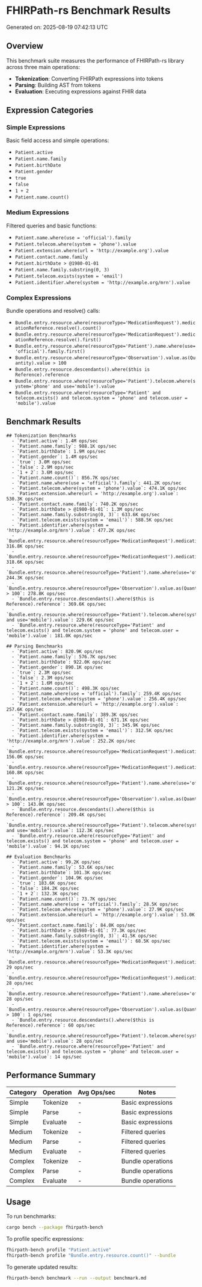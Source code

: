 # FHIRPath-rs Benchmark Results

Generated on: 2025-08-19 07:42:13 UTC

## Overview

This benchmark suite measures the performance of FHIRPath-rs library across three main operations:
- **Tokenization**: Converting FHIRPath expressions into tokens
- **Parsing**: Building AST from tokens  
- **Evaluation**: Executing expressions against FHIR data

## Expression Categories

### Simple Expressions
Basic field access and simple operations:
- `Patient.active`
- `Patient.name.family`
- `Patient.birthDate`
- `Patient.gender`
- `true`
- `false`
- `1 + 2`
- `Patient.name.count()`

### Medium Expressions
Filtered queries and basic functions:
- `Patient.name.where(use = 'official').family`
- `Patient.telecom.where(system = 'phone').value`
- `Patient.extension.where(url = 'http://example.org').value`
- `Patient.contact.name.family`
- `Patient.birthDate > @1980-01-01`
- `Patient.name.family.substring(0, 3)`
- `Patient.telecom.exists(system = 'email')`
- `Patient.identifier.where(system = 'http://example.org/mrn').value`

### Complex Expressions
Bundle operations and resolve() calls:
- `Bundle.entry.resource.where(resourceType='MedicationRequest').medicationReference.resolve().count()`
- `Bundle.entry.resource.where(resourceType='MedicationRequest').medicationReference.resolve().first()`
- `Bundle.entry.resource.where(resourceType='Patient').name.where(use='official').family.first()`
- `Bundle.entry.resource.where(resourceType='Observation').value.as(Quantity).value > 100`
- `Bundle.entry.resource.descendants().where($this is Reference).reference`
- `Bundle.entry.resource.where(resourceType='Patient').telecom.where(system='phone' and use='mobile').value`
- `Bundle.entry.resource.where(resourceType='Patient' and telecom.exists() and telecom.system = 'phone' and telecom.user = 'mobile').value`

## Benchmark Results

```
## Tokenization Benchmarks
  - `Patient.active`: 1.4M ops/sec
  - `Patient.name.family`: 988.1K ops/sec
  - `Patient.birthDate`: 1.9M ops/sec
  - `Patient.gender`: 1.4M ops/sec
  - `true`: 3.0M ops/sec
  - `false`: 2.9M ops/sec
  - `1 + 2`: 3.6M ops/sec
  - `Patient.name.count()`: 856.7K ops/sec
  - `Patient.name.where(use = 'official').family`: 441.2K ops/sec
  - `Patient.telecom.where(system = 'phone').value`: 474.1K ops/sec
  - `Patient.extension.where(url = 'http://example.org').value`: 530.3K ops/sec
  - `Patient.contact.name.family`: 740.2K ops/sec
  - `Patient.birthDate > @1980-01-01`: 1.3M ops/sec
  - `Patient.name.family.substring(0, 3)`: 633.6K ops/sec
  - `Patient.telecom.exists(system = 'email')`: 588.5K ops/sec
  - `Patient.identifier.where(system = 'http://example.org/mrn').value`: 477.2K ops/sec
  - `Bundle.entry.resource.where(resourceType='MedicationRequest').medicationReference.resolve().count()`: 316.8K ops/sec
  - `Bundle.entry.resource.where(resourceType='MedicationRequest').medicationReference.resolve().first()`: 318.6K ops/sec
  - `Bundle.entry.resource.where(resourceType='Patient').name.where(use='official').family.first()`: 244.3K ops/sec
  - `Bundle.entry.resource.where(resourceType='Observation').value.as(Quantity).value > 100`: 278.8K ops/sec
  - `Bundle.entry.resource.descendants().where($this is Reference).reference`: 369.6K ops/sec
  - `Bundle.entry.resource.where(resourceType='Patient').telecom.where(system='phone' and use='mobile').value`: 229.6K ops/sec
  - `Bundle.entry.resource.where(resourceType='Patient' and telecom.exists() and telecom.system = 'phone' and telecom.user = 'mobile').value`: 181.0K ops/sec

## Parsing Benchmarks
  - `Patient.active`: 820.9K ops/sec
  - `Patient.name.family`: 576.7K ops/sec
  - `Patient.birthDate`: 922.0K ops/sec
  - `Patient.gender`: 890.1K ops/sec
  - `true`: 2.3M ops/sec
  - `false`: 2.3M ops/sec
  - `1 + 2`: 1.6M ops/sec
  - `Patient.name.count()`: 498.3K ops/sec
  - `Patient.name.where(use = 'official').family`: 259.4K ops/sec
  - `Patient.telecom.where(system = 'phone').value`: 256.4K ops/sec
  - `Patient.extension.where(url = 'http://example.org').value`: 257.6K ops/sec
  - `Patient.contact.name.family`: 389.3K ops/sec
  - `Patient.birthDate > @1980-01-01`: 671.1K ops/sec
  - `Patient.name.family.substring(0, 3)`: 345.9K ops/sec
  - `Patient.telecom.exists(system = 'email')`: 312.5K ops/sec
  - `Patient.identifier.where(system = 'http://example.org/mrn').value`: 252.2K ops/sec
  - `Bundle.entry.resource.where(resourceType='MedicationRequest').medicationReference.resolve().count()`: 156.0K ops/sec
  - `Bundle.entry.resource.where(resourceType='MedicationRequest').medicationReference.resolve().first()`: 160.8K ops/sec
  - `Bundle.entry.resource.where(resourceType='Patient').name.where(use='official').family.first()`: 121.2K ops/sec
  - `Bundle.entry.resource.where(resourceType='Observation').value.as(Quantity).value > 100`: 143.0K ops/sec
  - `Bundle.entry.resource.descendants().where($this is Reference).reference`: 209.4K ops/sec
  - `Bundle.entry.resource.where(resourceType='Patient').telecom.where(system='phone' and use='mobile').value`: 112.3K ops/sec
  - `Bundle.entry.resource.where(resourceType='Patient' and telecom.exists() and telecom.system = 'phone' and telecom.user = 'mobile').value`: 94.1K ops/sec

## Evaluation Benchmarks
  - `Patient.active`: 99.2K ops/sec
  - `Patient.name.family`: 53.6K ops/sec
  - `Patient.birthDate`: 101.3K ops/sec
  - `Patient.gender`: 104.9K ops/sec
  - `true`: 183.6K ops/sec
  - `false`: 184.2K ops/sec
  - `1 + 2`: 132.3K ops/sec
  - `Patient.name.count()`: 73.7K ops/sec
  - `Patient.name.where(use = 'official').family`: 28.5K ops/sec
  - `Patient.telecom.where(system = 'phone').value`: 27.9K ops/sec
  - `Patient.extension.where(url = 'http://example.org').value`: 53.0K ops/sec
  - `Patient.contact.name.family`: 84.0K ops/sec
  - `Patient.birthDate > @1980-01-01`: 77.3K ops/sec
  - `Patient.name.family.substring(0, 3)`: 41.5K ops/sec
  - `Patient.telecom.exists(system = 'email')`: 68.5K ops/sec
  - `Patient.identifier.where(system = 'http://example.org/mrn').value`: 53.3K ops/sec
  - `Bundle.entry.resource.where(resourceType='MedicationRequest').medicationReference.resolve().count()`: 29 ops/sec
  - `Bundle.entry.resource.where(resourceType='MedicationRequest').medicationReference.resolve().first()`: 28 ops/sec
  - `Bundle.entry.resource.where(resourceType='Patient').name.where(use='official').family.first()`: 28 ops/sec
  - `Bundle.entry.resource.where(resourceType='Observation').value.as(Quantity).value > 100`: 1 ops/sec
  - `Bundle.entry.resource.descendants().where($this is Reference).reference`: 60 ops/sec
  - `Bundle.entry.resource.where(resourceType='Patient').telecom.where(system='phone' and use='mobile').value`: 28 ops/sec
  - `Bundle.entry.resource.where(resourceType='Patient' and telecom.exists() and telecom.system = 'phone' and telecom.user = 'mobile').value`: 14 ops/sec
```

## Performance Summary

| Category | Operation | Avg Ops/sec | Notes |
|----------|-----------|-------------|--------|
| Simple   | Tokenize  | -           | Basic expressions |
| Simple   | Parse     | -           | Basic expressions |
| Simple   | Evaluate  | -           | Basic expressions |
| Medium   | Tokenize  | -           | Filtered queries |
| Medium   | Parse     | -           | Filtered queries |
| Medium   | Evaluate  | -           | Filtered queries |
| Complex  | Tokenize  | -           | Bundle operations |
| Complex  | Parse     | -           | Bundle operations |
| Complex  | Evaluate  | -           | Bundle operations |

## Usage

To run benchmarks:
```bash
cargo bench --package fhirpath-bench
```

To profile specific expressions:
```bash
fhirpath-bench profile "Patient.active"
fhirpath-bench profile "Bundle.entry.resource.count()" --bundle
```

To generate updated results:
```bash
fhirpath-bench benchmark --run --output benchmark.md
```
